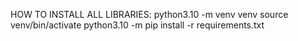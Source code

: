 HOW TO INSTALL ALL LIBRARIES:
python3.10 -m venv venv
source venv/bin/activate
python3.10 -m pip install -r requirements.txt
